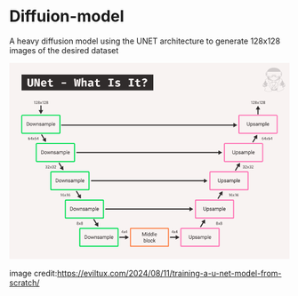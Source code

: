 # Diffuion-model
A heavy diffusion model using the UNET architecture to generate 128x128 images of the desired dataset

![Alt text](1.-UNet_What-Is-It-1.png)

image credit:https://eviltux.com/2024/08/11/training-a-u-net-model-from-scratch/


